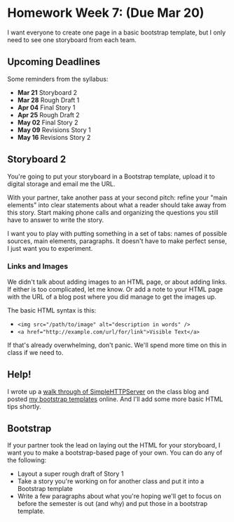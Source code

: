 # Homework Week 7: (Due Mar 20)

I want everyone to create one page in a basic bootstrap template, but I only need to see one storyboard from each team. <!--more-->

## Upcoming Deadlines
Some reminders from the syllabus:

+ **Mar 21** Storyboard 2
+ **Mar 28** Rough Draft 1
+ **Apr 04** Final Story 1
+ **Apr 25** Rough Draft 2
+ **May 02** Final Story 2
+ **May 09** Revisions Story 1
+ **May 16** Revisions Story 2


## Storyboard 2
You're going to put your storyboard in a Bootstrap template, upload it to digital storage and email me the URL. 

With your partner, take another pass at your second pitch: refine your "main elements" into clear statements about what a reader should take away from this story. Start making phone calls and organizing the questions you still have to answer to write the story. 

I want you to play with putting something in a set of tabs: names of possible sources, main elements, paragraphs. It doesn't have to make perfect sense, I just want you to experiment. 

### Links and Images
We didn't talk about adding images to an HTML page, or about adding links. If either is too complicated, let me know. Or add a note to your HTML page with the URL of a blog post where you did manage to get the images up. 

The basic HTML syntax is this: 

- `<img src="/path/to/image" alt="description in words" />`
- `<a href="http://example.com/url/for/link">Visible Text</a>`

If that's already overwhelming, don't panic. We'll spend more time on this in class if we need to. 

## Help!
I wrote up a [walk through of SimpleHTTPServer](http://hickman.spring-2014.dataviz.journalism.cuny.edu/2014/03/16/bootstrap-and-simplehttp/) on the class blog and posted [my bootstrap templates](https://github.com/amandabee/cunyjdata/tree/master/lecture%20notes/bootstrap) online. And I'll add some more basic HTML tips shortly. 

## Bootstrap
If your partner took the lead on laying out the HTML for your storyboard, I want you to make a bootstrap-based page of your own. You can do any of the following:

- Layout a super rough draft of Story 1
- Take a story you're working on for another class and put it into a Bootstrap template
- Write a few paragraphs about what you're hoping we'll get to focus on before the semester is out (and why) and put those in a bootstrap template. 